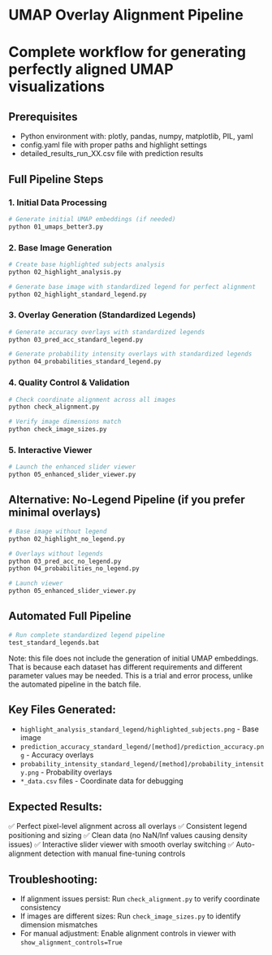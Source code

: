 # UMAP Overlay Alignment Pipeline
# Complete workflow for generating perfectly aligned UMAP visualizations

## Prerequisites
- Python environment with: plotly, pandas, numpy, matplotlib, PIL, yaml
- config.yaml file with proper paths and highlight settings
- detailed_results_run_XX.csv file with prediction results

## Full Pipeline Steps

### 1. Initial Data Processing
```bash
# Generate initial UMAP embeddings (if needed)
python 01_umaps_better3.py
```

### 2. Base Image Generation
```bash
# Create base highlighted subjects analysis
python 02_highlight_analysis.py

# Generate base image with standardized legend for perfect alignment
python 02_highlight_standard_legend.py
```

### 3. Overlay Generation (Standardized Legends)
```bash
# Generate accuracy overlays with standardized legends
python 03_pred_acc_standard_legend.py

# Generate probability intensity overlays with standardized legends  
python 04_probabilities_standard_legend.py
```

### 4. Quality Control & Validation
```bash
# Check coordinate alignment across all images
python check_alignment.py

# Verify image dimensions match
python check_image_sizes.py
```

### 5. Interactive Viewer
```bash
# Launch the enhanced slider viewer
python 05_enhanced_slider_viewer.py
```

## Alternative: No-Legend Pipeline (if you prefer minimal overlays)
```bash
# Base image without legend
python 02_highlight_no_legend.py

# Overlays without legends
python 03_pred_acc_no_legend.py
python 04_probabilities_no_legend.py

# Launch viewer
python 05_enhanced_slider_viewer.py
```

## Automated Full Pipeline

```bash
# Run complete standardized legend pipeline
test_standard_legends.bat
```
Note: this file does not include the generation of initial UMAP embeddings. That is because each dataset has different requirements and different parameter values may be needed. This is a trial and error process, unlike the automated pipeline in the batch file.

## Key Files Generated:
- `highlight_analysis_standard_legend/highlighted_subjects.png` - Base image
- `prediction_accuracy_standard_legend/[method]/prediction_accuracy.png` - Accuracy overlays
- `probability_intensity_standard_legend/[method]/probability_intensity.png` - Probability overlays
- `*_data.csv` files - Coordinate data for debugging

## Expected Results:
✅ Perfect pixel-level alignment across all overlays
✅ Consistent legend positioning and sizing
✅ Clean data (no NaN/Inf values causing density issues)
✅ Interactive slider viewer with smooth overlay switching
✅ Auto-alignment detection with manual fine-tuning controls

## Troubleshooting:
- If alignment issues persist: Run `check_alignment.py` to verify coordinate consistency
- If images are different sizes: Run `check_image_sizes.py` to identify dimension mismatches
- For manual adjustment: Enable alignment controls in viewer with `show_alignment_controls=True`

